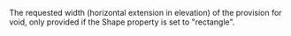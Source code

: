 ﻿The requested width (horizontal extension in elevation) of the provision for void, only provided if the Shape property is set to "rectangle".